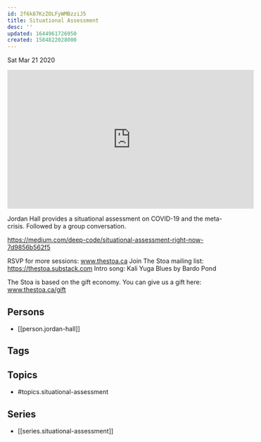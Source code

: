 ```yaml
---
id: 2f6k87KzZOLFyWMBzziJ5
title: Situational Assessment
desc: ''
updated: 1644961726950
created: 1584822028000
---
```





Sat Mar 21 2020

<iframe width="560" height="315" src="https://www.youtube.com/embed/Lb8uelYBekE" title="Situational Assessment w/ Jordan Hall (March 21, 2020)" frameborder="0" allow="accelerometer; autoplay; clipboard-write; encrypted-media; gyroscope; picture-in-picture" allowfullscreen ></iframe>

Jordan Hall provides a situational assessment on COVID-19 and the meta-crisis. Followed by a group conversation. 

https://medium.com/deep-code/situational-assessment-right-now-7d9856b562f5

RSVP for more sessions: www.thestoa.ca
Join The Stoa mailing list: https://thestoa.substack.com
Intro song: Kali Yuga Blues by Bardo Pond

The Stoa is based on the gift economy. You can give us a gift here: www.thestoa.ca/gift

## Persons

- [[person.jordan-hall]]

## Tags



## Topics

- #topics.situational-assessment

## Series

- [[series.situational-assessment]]

